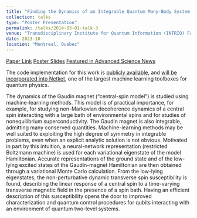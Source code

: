```yaml
---
title: "Finding the Dynamics of an Integrable Quantum Many-Body System via Machine Learning"
collection: talks
type: "Poster Presentation"
permalink: /talks/2014-03-01-talk-3
venue: "Transdisciplinary Institute for Quantum Information (INTRIQ) Fall 2023 Meeting"
date: 2023-10
location: "Montreal, Quebec"
---
```


[Paper Link](https://onlinelibrary.wiley.com/doi/10.1002/apxr.202300078)
[Poster Slides](http://victor11235.github.io/files/ML_linear_response_poster.pdf)
[Featured in Advanced Science News](https://www.advancedsciencenews.com/machine-learnings-quantum-leap-into-superconductors-and-quantum-computers/)

The code implementation for this work is [publicly available](https://github.com/victor11235/Netket_excited_state), and [will be incorporated into Netket](https://github.com/orgs/netket/discussions/1593), one of the largest machine learning toolboxes for quantum physics. 

The dynamics of the Gaudin magnet (“central-spin model”) is studied using machine-learning methods. This model is of practical importance, for example, for studying non-Markovian decoherence dynamics of a central spin interacting with a large bath of environmental spins and for studies of nonequilibrium superconductivity. The Gaudin magnet is also integrable, admitting many conserved quantities. Machine-learning methods may be well suited to exploiting the high degree of symmetry in integrable problems, even when an explicit analytic solution is not obvious. Motivated in part by this intuition, a neural-network representation (restricted Boltzmann machine) is used for each variational eigenstate of the model Hamiltonian. Accurate representations of the ground state and of the low-lying excited states of the Gaudin-magnet Hamiltonian are then obtained through a variational Monte Carlo calculation. From the low-lying eigenstates, the non-perturbative dynamic transverse spin susceptibility is found, describing the linear response of a central spin to a time-varying transverse magnetic field in the presence of a spin bath. Having an efficient description of this susceptibility opens the door to improved characterization and quantum control procedures for qubits interacting with an environment of quantum two-level systems.

